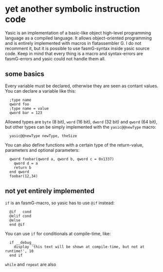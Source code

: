yet another symbolic instruction code
=====================================

Yasic is an implementation of a basic-like object high-level programming language as a compiled language.
It allows object-oriented programming and is entirely implemented with macros in flatassembler G.
I do not recomment it, but it is possible to use fasmG-syntax inside yasic source code.
Keep in mind that every thing is a macro and syntax-errors are fasmG-errors and yasic could not handle them all.

some basics
-----------

Every variable must be declared, otherwise they are seen as contant values.
You can declare a variable like this:
```
  ;type name
  qword foo
  ;type name = value
  qword bar = 123
```

Allowed types are `byte` (8 bit), `word` (16 bit), `dword` (32 bit) and `qword` (64 bit), but other types can be simply implemented with the `yasic@@newType` macro:
```
  yasic@@newType newType, theSize
```

You can also define functions with a certain type of the return-value, parameters and optional parameters:
```
  qword foobar(qword a, qword b, qword c = 0x1337)
    qword d = a
    return b
  end qword
  foobar(12,34)
```

not yet entirely implemented
----------------------------

`if` is an fasmG-macro, so yasic has to use `@if` instead:
```
  @if   cond
  @elif cond
  @else
  end @if
```

You can use `if` for conditionals at compile-time, like:
```
  if __debug__
    display 'this text will be shown at compile-time, but not at runtime!', 10
  end if
```

`while` and `repeat` are also 